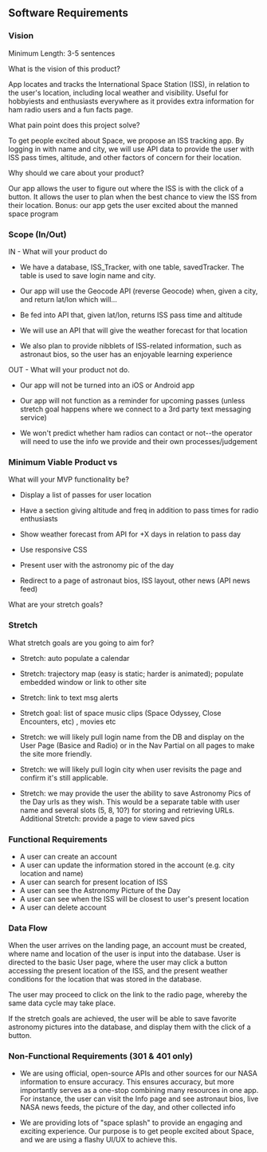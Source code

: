 ## Software Requirements
### Vision
Minimum Length: 3-5 sentences

What is the vision of this product? 

App locates and tracks the International Space Station (ISS), in relation to the user's location, including local weather and visibility. Useful for hobbyiests and enthusiasts everywhere as it provides extra information for ham radio users and a fun facts page.

What pain point does this project solve?


To get people excited about Space, we propose an ISS tracking app. By logging in with name and city, we will use API data to provide the user with ISS pass times, altitude, and other factors of concern for their location. 


Why should we care about your product?

Our app allows the user to figure out where the ISS is with the click of a button.  It allows the user to plan when the best chance to view the ISS from their location. Bonus:  our app gets the user excited about the manned space program

### Scope (In/Out)
IN - What will your product do

- We have a database, ISS_Tracker, with one table,  savedTracker.  The table is used to save login name and city.

- Our app will use the Geocode API (reverse Geocode) when, given a city, and return lat/lon which will...

- Be fed into  API that, given lat/lon, returns ISS pass time and altitude

- We will use an API that will give the weather forecast for that location

- We also plan to provide nibblets of ISS-related information, such as astronaut bios, so the user has an enjoyable learning experience


OUT - What will your product not do.

- Our app will not be turned into an iOS or Android app

- Our app will not function as a reminder for upcoming passes (unless stretch goal happens where we connect to a 3rd party text messaging service)

- We won't predict whether ham radios can contact or not--the operator will need to use the info we provide and their own processes/judgement

### Minimum Viable Product vs
What will your MVP functionality be?

- Display a list of passes for user location

- Have a section giving altitude and freq in addition to pass times for radio enthusiasts

- Show weather forecast from API for +X days in relation to pass day

- Use responsive CSS

- Present user with the astronomy pic of the day

- Redirect to a page of astronaut bios, ISS layout, other news (API news feed)

What are your stretch goals?

### Stretch
What stretch goals are you going to aim for?

- Stretch: auto populate a calendar

- Stretch: trajectory map (easy is static; harder is animated); populate embedded window or link to other site

- Stretch: link to text msg alerts

- Stretch goal: list of space music clips (Space Odyssey, Close Encounters, etc) , movies etc

- Stretch: we will likely pull login name from the DB and display on the User Page (Basice and Radio) or in the Nav Partial on all pages to make the site more friendly.

- Stretch: we will likely pull login city when user revisits the page and confirm it's still applicable.

- Stretch: we may provide the user the ability to save Astronomy Pics of the Day urls as they wish.  This would be a separate table with user name and several slots (5, 8, 10?) for storing and retrieving URLs. Additional Stretch:  provide a page to view saved pics

### Functional Requirements
- A user can create an account
- A user can update the information stored in the account (e.g. city location and name)
- A user can search for present location of ISS
- A user can see the Astronomy Picture of the Day
- A user can see when the ISS will be closest to user's present location
- A user can delete account

### Data Flow
When the user arrives on the landing page, an account must be created, where name and location of the user is input into the database. User is directed to the basic User page, where the user may click a button accessing the present location of the ISS, and the present weather conditions for the location that was stored in the database.

The user may proceed to click on the link to the radio page, whereby the same data cycle may take place.

If the stretch goals are achieved, the user will be able to save favorite astronomy pictures into the database, and display them with the click of a button.

### Non-Functional Requirements (301 & 401 only)

- We are using official, open-source APIs and other sources for our NASA information to ensure accuracy.  This ensures accuracy, but more importantly serves as a one-stop combining many resources in one app.  For instance, the user can visit the Info page and see astronaut bios, live NASA news feeds, the picture of the day, and other collected info

- We are providing lots of "space splash" to provide an engaging and exciting experience.  Our purpose is to get people excited about Space, and we are using a flashy UI/UX to achieve this.

